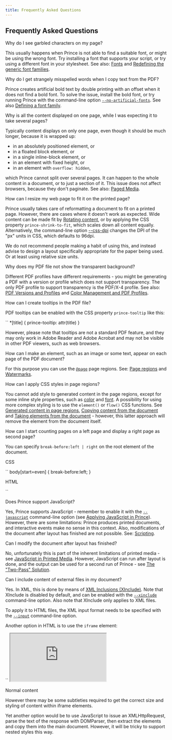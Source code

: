 ```yaml
---
title: Frequently Asked Questions
---
```


Frequently Asked Questions
--------------------------

Why do I see garbled characters on my page? <a href="#faq-garbled-chars" class="self-link"></a>

This usually happens when Prince is not able to find a suitable font, or might be using the wrong font. Try installing a font that supports your script, or try using a different font in your stylesheet. See also: [Fonts](doc-latest/fonts.html#fonts) and [Redefining the generic font families](doc-latest/redefining-font-families.html#redefining-font-families).

Why do I get strangely misspelled words when I copy text from the PDF? <a href="#faq-misspelled-words" class="self-link"></a>

Prince creates artificial bold text by double printing with an offset when it does not find a bold font. To solve the issue, install the bold font, or try running Prince with the command-line option [`--no-artificial-fonts`](doc-latest/doc-refs.html#cl-css-dpi). See also [Defining a font family](doc-latest/fonts.html#font-family).

Why is all the content displayed on one page, while I was expecting it to take several pages? <a href="#faq-one-page" class="self-link"></a>

Typically content displays on only one page, even though it should be much longer, because it is wrapped up:

-   in an absolutely positioned element, or
-   in a floated block element, or
-   in a single inline-block element, or
-   in an element with fixed height, or
-   in an element with `overflow: hidden`,

which Prince cannot split over several pages. It can happen to the whole content in a document, or to just a section of it. This issue does not affect browsers, because they don't paginate. See also: [Paged Media](doc-latest/paged.html#paged).

How can I resize my web page to fit it on the printed page? <a href="#faq-resize-page" class="self-link"></a>

Prince usually takes care of reformatting a document to fit on a printed page. However, there are cases where it doesn't work as expected. Wide content can be made fit by [Rotating content](doc-latest/rotating.html#rotating), or by applying the CSS property `prince-shrink-to-fit`, which scales down all content equally. Alternatively, the command-line option [--css-dpi](doc-latest/doc-refs.html#cl-css-dpi) changes the DPI of the "px" units in CSS, which defaults to 96dpi.

We do not recommend people making a habit of using this, and instead advise to design a layout specifically appropriate for the paper being used. Or at least using relative size units.

Why does my PDF file not show the transparent background? <a href="#faq-no-trans" class="self-link"></a>

Different PDF profiles have different requirements - you might be generating a PDF with a version or profile which does not support transparency. The only PDF profile to support transparency is the PDF/X-4 profile. See also: [PDF Versions and Profiles](doc-latest/pdf-profiles.html#pdf-profiles) and [Color Management and PDF Profiles](doc-latest/color-management.html#pdf-colman).

How can I create tooltips in the PDF file? <a href="#faq-tooltips" class="self-link"></a>

PDF tooltips can be enabled with the CSS property `prince-tooltip` like this:

``
    *[title] { prince-tooltip: attr(title) }

However, please note that tooltips are not a standard PDF feature, and they may only work in Adobe Reader and Adobe Acrobat and may not be visible in other PDF viewers, such as web browsers.

How can I make an element, such as an image or some text, appear on each page of the PDF document? <a href="#faq-everypage" class="self-link"></a>

For this purpose you can use the [`@page`](doc-latest/doc-refs.html#at-page) page regions. See: [Page regions](doc-latest/paged.html#page-regions) and [Watermarks](doc-latest/watermarks.html#watermarks).

How can I apply CSS styles in page regions? <a href="#faq-page-regions" class="self-link"></a>

You cannot add style to generated content in the page regions, except for some inline style properties, such as [color](doc-latest/doc-refs.html#prop-color) and [font](doc-latest/doc-refs.html#prop-font). A possibility for using more complex styling is to use the `element()` or `flow()` CSS functions. See [Generated content in page regions](doc-latest/paged.html#page-gen-content), [Copying content from the document](doc-latest/paged.html#content-copying-text) and [Taking elements from the document](doc-latest/paged.html#content-taking-elements) - however, this latter approach will remove the element from the document itself.

How can I start counting pages on a left page and display a right page as second page? <a href="#faq-counting-pages" class="self-link"></a>

You can specify `break-before:left | right` on the root element of the document.

CSS

``
    body[start=even] {
      break-before:left;
    }

HTML

``
    <body start="even" startpage="28">

Does Prince support JavaScript? <a href="#faq-js" class="self-link"></a>

Yes, Prince supports JavaScript - remember to enable it with the [`--javascript`](http://www.princexml.com/doc/doc-refs/#cl-javascript) command-line option (see [Applying JavaScript in Prince](doc-latest/apply-javascript.html#applying-javascript)). However, there are some limitations: Prince produces printed documents, and interactive events make no sense in this context. Also, modifications of the document after layout has finished are not possible. See: [Scripting](doc-latest/javascript.html#javascript).

Can I modify the document after layout has finished? <a href="#faq-jsafterkayout" class="self-link"></a>

No, unfortunately this is part of the inherent limitations of printed media - see [JavaScript in Printed Media](doc-latest/javascript.html#js-print). However, JavaScript can run after layout is done, and the output can be used for a second run of Prince - see [The "Two-Pass" Solution](doc-latest/two-pass.html#two-pass).

Can I include content of external files in my document? <a href="#faq-xinclude" class="self-link"></a>

Yes. In XML, this is done by means of [XML Inclusions (XInclude)](doc-latest/xml.html#xinclude). Note that XInclude is disabled by default, and can be enabled with the [`--xinclude`](doc-latest/doc-refs.html#cl-xinclude) command-line option. Also note that XInclude only applies to XML files.

To apply it to HTML files, the XML input format needs to be specified with the [`--input`](doc-latest/doc-refs.html#cl-input) command-line option.

Another option in HTML is to use the `iframe` element:

``
    <style>
    @page {
      @bottom {
        border: solid red thin;
        content: flow(footer)
      }
    }
    .footer {
      flow: static(footer)
    }
    </style>
    <iframe class="footer" src="http://www.google.com"></iframe>
    <p>Normal content</p>

However there may be some subtleties required to get the correct size and styling of content within iframe elements.

Yet another option would be to use JavaScript to issue an XMLHttpRequest, parse the text of the response with DOMParser, then extract the elements and copy them into the main document. However, it will be tricky to support nested styles this way.

